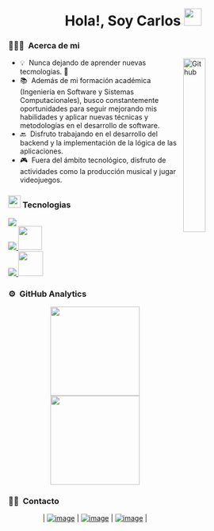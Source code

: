 <h1 align="center">Hola!, Soy Carlos <img src=
"https://media.giphy.com/media/hvRJCLFzcasrR4ia7z/giphy.gif" width="35"></h1>

<!-- ## 👋 &nbsp;Hey there! I'm Aditya -->

### 👨🏻‍💻 &nbsp;Acerca de mi


<img width="30%" align="right" alt="Github" src="https://media.giphy.com/media/v1.Y2lkPTc5MGI3NjExbmxiMjd3djN2MnU2MG12ZmM0c2h6NDcyYnNjaTZlejFxZGp4Z3NqaCZlcD12MV9pbnRlcm5hbF9naWZfYnlfaWQmY3Q9Zw/qgQUggAC3Pfv687qPC/giphy.gif" />

- 💡 &nbsp;Nunca dejando de aprender nuevas tecmologias. 💪
- 📚 &nbsp;Además de mi formación académica (Ingeniería en Software y Sistemas Computacionales), busco constantemente oportunidades para seguir mejorando mis habilidades y aplicar nuevas técnicas y metodologías en el desarrollo de software.
- 🔙 &nbsp;Disfruto trabajando en el desarrollo del backend y la implementación de la lógica de las aplicaciones.
- 🎮 &nbsp;Fuera del ámbito tecnológico, disfruto de actividades como la producción musical y jugar videojuegos.



### <img src="https://media2.giphy.com/media/QssGEmpkyEOhBCb7e1/giphy.gif?cid=ecf05e47a0n3gi1bfqntqmob8g9aid1oyj2wr3ds3mg700bl&rid=giphy.gif" width ="25"><b> Tecnologias</b>


<div>
    <a href="https://skillicons.dev">
        <img src="https://skillicons.dev/icons?i=html,css,bootstrap,js,php,cs&perline=14" /> <br>
    </a>
    <a href="https://skillicons.dev">
        <img src="https://skillicons.dev/icons?i=mysql&perline=14" />
        <img src="https://cdn-icons-png.flaticon.com/512/5968/5968409.png" width="48"/><br>
    </a>
    <a href="https://skillicons.dev">
        <img src="https://skillicons.dev/icons?i=git,github,vscode,visualstudio,npm" />
        <img src="https://cdn-icons-png.flaticon.com/512/919/919840.png" width="50"/>
    </a>
</div>
  


### ⚙️ &nbsp;GitHub Analytics

<p align="center">
<a href="https://github.com/Carlos-MKR">
  <img height="180em" src="https://github-readme-stats-eight-theta.vercel.app/api?username=Carlos-MKR&show_icons=true&theme=algolia&include_all_commits=true&count_private=true"/>
  <img height="180em" src="https://github-readme-stats-eight-theta.vercel.app/api/top-langs/?username=Carlos-MKR&layout=compact&langs_count=8&theme=algolia"/>
</a>
</p>

### 🤝🏻 &nbsp;Contacto

<div align="center">
  
| [![image](https://img.shields.io/badge/LinkedIn-0077B5?style=for-the-badge&logo=linkedin&logoColor=white)](https://www.linkedin.com/in/carlos-saavedra-dev/) | [![image](https://img.shields.io/badge/Instagram-E4405F?style=for-the-badge&logo=instagram&logoColor=white)](https://www.instagram.com/mankar.cs/) | [![image](https://img.shields.io/badge/Gmail-D14836?style=for-the-badge&logo=gmail&logoColor=white)](mailto:produtor.saavedracarlos0066@gmail.com) |
  
</div>

